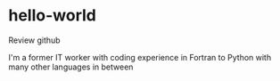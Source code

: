 # hello-world
Review github

I'm a former IT worker
with coding experience in Fortran to Python
with many other languages in between
